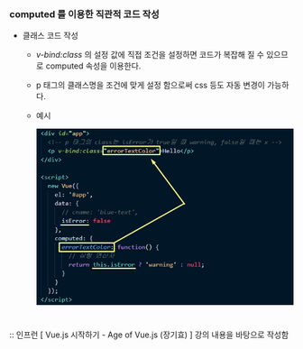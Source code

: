 ### computed 를 이용한 직관적 코드 작성  
- 클래스 코드 작성   
  - *v-bind:class*  의 설정 값에 직접 조건을 설정하면 코드가 복잡해 질 수 있으므로 computed 속성을 이용한다. 
  - p 태그의 클래스명을 조건에 맞게 설정 함으로써 css 등도 자동 변경이 가능하다.         
  - 예시    
    
    <img src="/Vue/img/computed-usage.png">   

#
:: 인프런 [ Vue.js 시작하기 - Age of Vue.js (장기효) ] 강의 내용을 바탕으로 작성함
